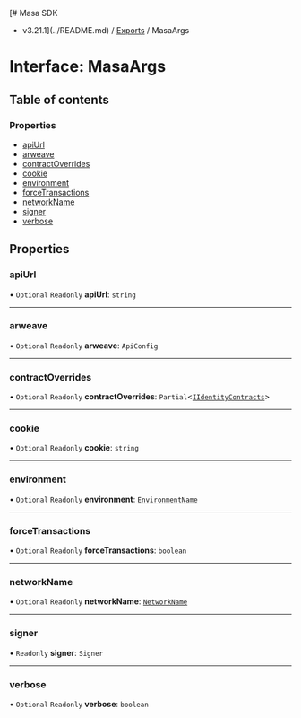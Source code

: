 [# Masa SDK
 - v3.21.1](../README.md) / [Exports](../modules.md) / MasaArgs

# Interface: MasaArgs

## Table of contents

### Properties

- [apiUrl](MasaArgs.md#apiurl)
- [arweave](MasaArgs.md#arweave)
- [contractOverrides](MasaArgs.md#contractoverrides)
- [cookie](MasaArgs.md#cookie)
- [environment](MasaArgs.md#environment)
- [forceTransactions](MasaArgs.md#forcetransactions)
- [networkName](MasaArgs.md#networkname)
- [signer](MasaArgs.md#signer)
- [verbose](MasaArgs.md#verbose)

## Properties

### apiUrl

• `Optional` `Readonly` **apiUrl**: `string`

___

### arweave

• `Optional` `Readonly` **arweave**: `ApiConfig`

___

### contractOverrides

• `Optional` `Readonly` **contractOverrides**: `Partial`\<[`IIdentityContracts`](IIdentityContracts.md)\>

___

### cookie

• `Optional` `Readonly` **cookie**: `string`

___

### environment

• `Optional` `Readonly` **environment**: [`EnvironmentName`](../modules.md#environmentname)

___

### forceTransactions

• `Optional` `Readonly` **forceTransactions**: `boolean`

___

### networkName

• `Optional` `Readonly` **networkName**: [`NetworkName`](../modules.md#networkname)

___

### signer

• `Readonly` **signer**: `Signer`

___

### verbose

• `Optional` `Readonly` **verbose**: `boolean`
